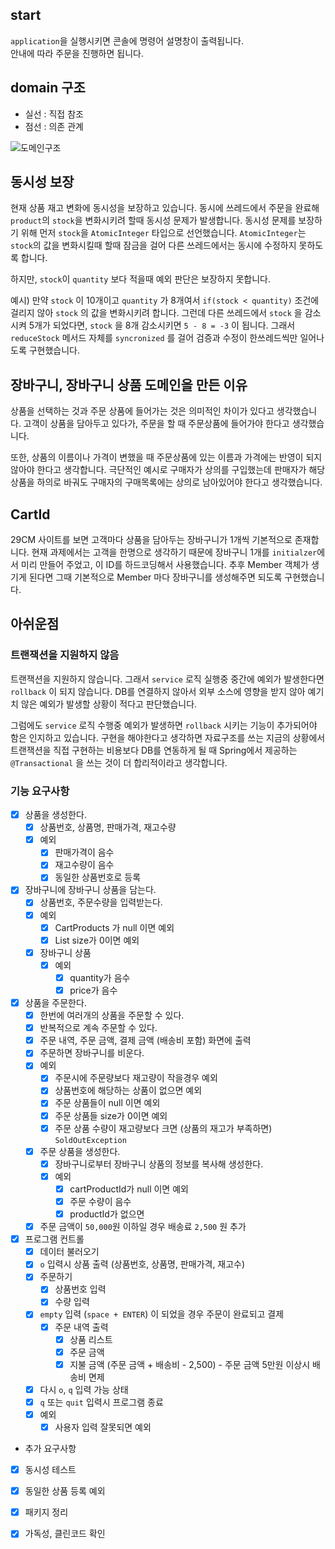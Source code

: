 ## start

`application`을 실행시키면 콘솔에 명령어 설명창이 출력됩니다. <br>
안내에 따라 주문을 진행하면 됩니다.


## domain 구조

- 실선 : 직접 참조
- 점선 : 의존 관계

![도메인구조](https://user-images.githubusercontent.com/54317630/199671237-cbde8264-3db4-4160-9457-ce35849ee084.png)

## 동시성 보장
현재 상품 재고 변화에 동시성을 보장하고 있습니다.
동시에 쓰레드에서 주문을 완료해 `product`의 `stock`을 변화시키려 할때 동시성 문제가 발생합니다.
동시성 문제를 보장하기 위해 먼저 `stock`을 `AtomicInteger` 타입으로 선언했습니다.
`AtomicInteger`는 `stock`의 값을 변화시킬때 할때 잠금을 걸어 다른 쓰레드에서는 동시에 수정하지 못하도록 합니다.

하지만, `stock`이 `quantity` 보다 적을때 예외 판단은 보장하지 못합니다.

예시)
만약 `stock` 이 10개이고 `quantity` 가 8개여서 `if(stock < quantity)` 조건에 걸리지 않아 `stock` 의 값을 변화시키려 합니다.
그런데 다른 쓰레드에서 `stock` 을 감소시켜 5개가 되었다면, `stock` 을 8개 감소시키면 `5 - 8 = -3` 이 됩니다.
그래서 `reduceStock` 메서드 자체를 `syncronized` 를 걸어 검증과 수정이 한쓰레드씩만 일어나도록 구현했습니다.


## 장바구니, 장바구니 상품 도메인을 만든 이유
상품을 선택하는 것과 주문 상품에 들어가는 것은 의미적인 차이가 있다고 생각했습니다.
고객이 상품을 담아두고 있다가, 주문을 할 때 주문상품에 들어가야 한다고 생각했습니다.

또한, 상품의 이름이나 가격이 변했을 때 주문상품에 있는 이름과 가격에는 반영이 되지 않아야 한다고 생각합니다.
극단적인 예시로 구매자가 상의를 구입했는데 판매자가 해당 상품을 하의로 바궈도 구매자의 구매목록에는 상의로 남아있어야 한다고 생각했습니다. 


## CartId
29CM 사이트를 보면 고객마다 상품을 담아두는 장바구니가 1개씩 기본적으로 존재합니다.
현재 과제에서는 고객을 한명으로 생각하기 때문에 장바구니 1개를 `initialzer`에서 미리 만들어 주었고, 이 ID를 하드코딩해서 사용했습니다.
추후 Member 객체가 생기게 된다면 그때 기본적으로 Member 마다 장바구니를 생성해주면 되도록 구현했습니다. 



## 아쉬운점


### 트랜잭션을 지원하지 않음
트랜잭션을 지원하지 않습니다.
그래서 `service` 로직 실행중 중간에 예외가 발생한다면 `rollback` 이 되지 않습니다.
DB를 연결하지 않아서 외부 소스에 영향을 받지 않아 예기치 않은 예외가 발생할 상황이 적다고 판단했습니다. 

그럼에도 `service` 로직 수행중 예외가 발생하면 `rollback` 시키는 기능이 추가되어야 함은 인지하고 있습니다.
구현을 해야한다고 생각하면 자료구조를 쓰는 지금의 상황에서 트랜잭션을 직접 구현하는 비용보다 DB를 연동하게 될 때 Spring에서 제공하는 `@Transactional` 을 쓰는 것이 더 합리적이라고 생각합니다.




### 기능 요구사항
- [x] 상품을 생성한다.
    - [x] 상품번호, 상품명, 판매가격, 재고수량
    - [x] 예외
        - [x] 판매가격이 음수
        - [x] 재고수량이 음수
        - [x] 동일한 상품번호로 등록
- [x] 장바구니에 장바구니 상품을 담는다.
  - [x] 상품번호, 주문수량을 입력받는다.
  - [x] 예외
    - [x] CartProducts 가 null 이면 예외
    - [x] List size가 0이면 예외
  - [x] 장바구니 상품
    - [x] 예외
      - [x] quantity가 음수
      - [x] price가 음수
- [x] 상품을 주문한다.
    - [x] 한번에 여러개의 상품을 주문할 수 있다.
    - [x] 반복적으로 계속 주문할 수 있다.
    - [x] 주문 내역, 주문 금액, 결제 금액 (배송비 포함) 화면에 출력
    - [x] 주문하면 장바구니를 비운다.
    - [x] 예외
      - [x] 주문시에 주문량보다 재고량이 작을경우 예외
      - [x] 상품번호에 해당하는 상품이 없으면 예외
      - [x] 주문 상품들이 null 이면 예외
      - [x] 주문 상품들 size가 0이면 예외
      - [x] 주문 상품 수량이 재고량보다 크면 (상품의 재고가 부족하면) `SoldOutException`
    - [x] 주문 상품을 생성한다.
      - [x] 장바구니로부터 장바구니 상품의 정보를 복사해 생성한다.
      - [x] 예외
        - [x] cartProductId가 null 이면 예외
        - [x] 주문 수량이 음수
        - [x] productId가 없으면
    - [x] 주문 금액이 `50,000`원 이하일 경우 배송료 `2,500` 원 추가
- [x] 프로그램 컨트롤
    - [x] 데이터 불러오기
    - [x] `o` 입력시 상품 출력 (상품번호, 상품명, 판매가격, 재고수)
    - [x] 주문하기
        - [x] 상품번호 입력
        - [x] 수량 입력
    - [x] `empty` 입력 (`space + ENTER`) 이 되었을 경우 주문이 완료되고 결제
        - [x] 주문 내역 출력
            - [x] 상품 리스트
            - [x] 주문 금액
            - [x] 지불 금액 (주문 금액 + 배송비 - 2,500) - 주문 금액 5만원 이상시 배송비 면제
    - [x] 다시 `o`, `q` 입력 가능 상태
    - [x] `q` 또는 `quit` 입력시 프로그램 종료
    - [x] 예외
      - [x] 사용자 입력 잘못되면 예외
        
- 추가 요구사항
- [x] 동시성 테스트
- [x] 동일한 상품 등록 예외
- [x] 패키지 정리
- [x] 가독성, 클린코드 확인

